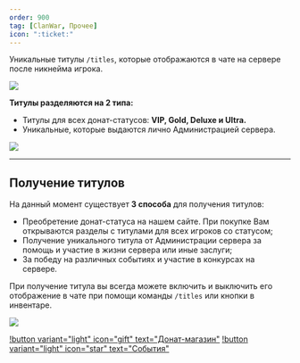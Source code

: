 ```yaml
---
order: 900
tag: [ClanWar, Прочее]
icon: ":ticket:"
---
```

Уникальные титулы `/titles`, которые отображаются в чате на сервере после никнейма игрока.

![](https://imgur.com/vLEmONe.png)

**Титулы разделяются на 2 типа:**

- Титулы для всех донат-статусов: **VIP, Gold, Deluxe и Ultra.**
- Уникальные, которые выдаются лично Администрацией сервера.

![](https://imgur.com/xaIu6BN.png)

------------
**Получение титулов**
---

На данный момент существует **3 способа** для получения титулов:

- Преобретение донат-статуса на нашем сайте. При покупке Вам открываются разделы с титулами для всех игроков со статусом; 
- Получение уникального титула от Администрации сервера за помощь и участие в жизни сервера или иные заслуги;
- За победу на различных событиях и участие в конкурсах на сервере.

При получение титула вы всегда можете включить и выключить его отображение в чате при помощи команды `/titles` или кнопки в инвентаре.

![](https://imgur.com/xJJo3ln.png)

[!button variant="light" icon="gift" text="Донат-магазин"](https://warmine.ru//go/shop/s.6) 
[!button variant="light" icon="star" text="События"](https://wiki.warmine.ru/minigames/clanwar/события/основное/) 
